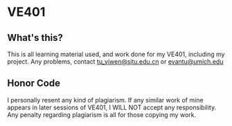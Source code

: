 # VE401

## What's this?

This is all learning material used, and work done for my VE401, including my project. Any problems, contact tu_yiwen@sjtu.edu.cn or evantu@umich.edu

## Honor Code

I personally resent any kind of plagiarism.  If any similar work of mine appears in later sessions of VE401, I WILL NOT accept any responsibility. Any penalty regarding plagiarism is all for those copying my work.
